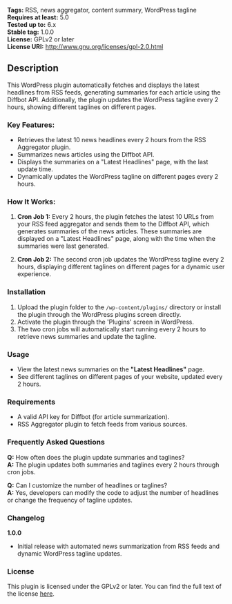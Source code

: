 **Tags:** RSS, news aggregator, content summary, WordPress tagline  
**Requires at least:** 5.0  
**Tested up to:** 6.x  
**Stable tag:** 1.0.0  
**License:** GPLv2 or later  
**License URI:** http://www.gnu.org/licenses/gpl-2.0.html  

## Description

This WordPress plugin automatically fetches and displays the latest headlines from RSS feeds, generating summaries for each article using the Diffbot API. Additionally, the plugin updates the WordPress tagline every 2 hours, showing different taglines on different pages.

### Key Features:
- Retrieves the latest 10 news headlines every 2 hours from the RSS Aggregator plugin.
- Summarizes news articles using the Diffbot API.
- Displays the summaries on a "Latest Headlines" page, with the last update time.
- Dynamically updates the WordPress tagline on different pages every 2 hours.

### How It Works:
1. **Cron Job 1:** Every 2 hours, the plugin fetches the latest 10 URLs from your RSS feed aggregator and sends them to the Diffbot API, which generates summaries of the news articles. These summaries are displayed on a "Latest Headlines" page, along with the time when the summaries were last generated.
   
2. **Cron Job 2:** The second cron job updates the WordPress tagline every 2 hours, displaying different taglines on different pages for a dynamic user experience.

### Installation

1. Upload the plugin folder to the `/wp-content/plugins/` directory or install the plugin through the WordPress plugins screen directly.
2. Activate the plugin through the 'Plugins' screen in WordPress.
3. The two cron jobs will automatically start running every 2 hours to retrieve news summaries and update the tagline.

### Usage

- View the latest news summaries on the **"Latest Headlines"** page.
- See different taglines on different pages of your website, updated every 2 hours.

### Requirements

- A valid API key for Diffbot (for article summarization).
- RSS Aggregator plugin to fetch feeds from various sources.

### Frequently Asked Questions

**Q:** How often does the plugin update summaries and taglines?  
**A:** The plugin updates both summaries and taglines every 2 hours through cron jobs.

**Q:** Can I customize the number of headlines or taglines?  
**A:** Yes, developers can modify the code to adjust the number of headlines or change the frequency of tagline updates.

### Changelog

**1.0.0**  
* Initial release with automated news summarization from RSS feeds and dynamic WordPress tagline updates.

### License

This plugin is licensed under the GPLv2 or later. You can find the full text of the license [here](http://www.gnu.org/licenses/gpl-2.0.html).
